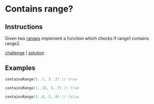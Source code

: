 # Contains range?

## Instructions

Given two [ranges](https://kotlinlang.org/docs/ranges.html) implement a function which checks if range1 contains range2.

[challenge](challenge.kt) | [solution](solution.kt)

## Examples

```kotlin
containsRange(5..7, 5..7) // true

containsRange(1..12, 5..7) // true

containsRange(5..8, 5..9) // false
```

